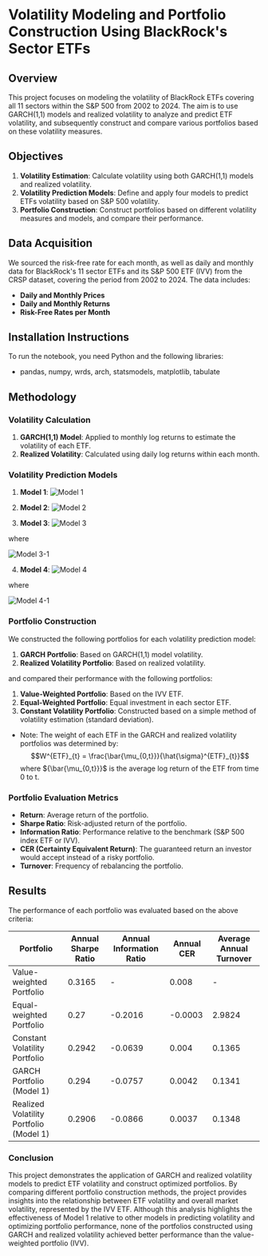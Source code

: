 # Volatility Modeling and Portfolio Construction Using BlackRock's Sector ETFs 

## Overview

This project focuses on modeling the volatility of BlackRock ETFs covering all 11 sectors within the S&P 500 from 2002 to 2024. The aim is to use GARCH(1,1) models and realized volatility to analyze and predict ETF volatility, and subsequently construct and compare various portfolios based on these volatility measures.

## Objectives

1. **Volatility Estimation**: Calculate volatility using both GARCH(1,1) models and realized volatility.
2. **Volatility Prediction Models**: Define and apply four models to predict ETFs volatility based on S&P 500 volatility.
3. **Portfolio Construction**: Construct portfolios based on different volatility measures and models, and compare their performance.

## Data Acquisition

We sourced the risk-free rate for each month, as well as daily and monthly data for BlackRock's 11 sector ETFs and its S&P 500 ETF (IVV) from the CRSP dataset, covering the period from 2002 to 2024. The data includes:
- **Daily and Monthly Prices**
- **Daily and Monthly Returns**
- **Risk-Free Rates per Month**

## Installation Instructions
To run the notebook, you need Python and the following libraries:
- pandas, numpy, wrds, arch, statsmodels, matplotlib, tabulate

## Methodology

### Volatility Calculation

1. **GARCH(1,1) Model**: Applied to monthly log returns to estimate the volatility of each ETF.
2. **Realized Volatility**: Calculated using daily log returns within each month.

### Volatility Prediction Models

1. **Model 1**:
![Model 1](https://latex.codecogs.com/svg.image?{\color{Red}\sigma^{ETF}_{t}=\alpha^{ETF}&plus;\beta^{ETF}\sigma^{SP500}_{t}&plus;\varepsilon^{ETF}_{t}})

2. **Model 2**:
![Model 2](https://latex.codecogs.com/svg.image?{\color{Red}\sigma^{ETF}_{t}=\phi^{ETF}_{0}&plus;\phi^{ETF}_{1}\sigma^{SP500}_{t}&plus;\phi^{ETF}_{2}\sigma^{SP500}_{t-1}&plus;\phi^{ETF}_{3}\sigma^{SP500}_{t-2}&plus;\varepsilon^{ETF}_{t}})

3. **Model 3**:
![Model 3](https://latex.codecogs.com/svg.image?{\color{Red}\sigma'^{ETF}_{t}=\gamma^{ETF}_{0}&plus;\gamma^{ETF}_{1}\hat{\sigma}^{ETF}_{t}&plus;\varepsilon^{ETF}_{t}})

where 

![Model 3-1](https://latex.codecogs.com/svg.image?{\color{Red}\sigma'^{ETF}_{t}=\gamma^{ETF}_{0}&plus;\gamma^{ETF}_{1}\hat{\sigma}^{ETF}_{t}&plus;\varepsilon^{ETF}_{t}})

4. **Model 4**:
![Model 4](https://latex.codecogs.com/svg.image?{\color{Red}\sigma'^{ETF}_{t}=\gamma^{ETF}_{0}&plus;\gamma^{ETF}_{1}\hat{\sigma}^{ETF}_{t-1}&plus;\gamma^{ETF}_{2}\hat{\sigma}^{ETF}_{t-2}&plus;\varepsilon^{ETF}_{t}})

where 

![Model 4-1](https://latex.codecogs.com/svg.image?{\color{Red}\hat{\sigma}^{ETF}_{t}=\hat{\phi}^{ETF}_{0}&plus;\hat{\phi}^{ETF}_{1}\sigma^{SP500}_{t}&plus;\hat{\phi}^{ETF}_{2}\sigma^{SP500}_{t-1}&plus;\hat{\phi}^{ETF}_{3}\sigma^{SP500}_{t-2}})

### Portfolio Construction

We constructed the following portfolios for each volatility prediction model:

1. **GARCH Portfolio**: Based on GARCH(1,1) model volatility.
2. **Realized Volatility Portfolio**: Based on realized volatility.

and compared their performance with the following portfolios:

1. **Value-Weighted Portfolio**: Based on the IVV ETF.
2. **Equal-Weighted Portfolio**: Equal investment in each sector ETF.
3. **Constant Volatility Portfolio**: Constructed based on a simple method of volatility estimation (standard deviation).

- Note: The weight of each ETF in the GARCH and realized volatility portfolios was determined by:
$$W^{ETF}_{t} = \frac{\bar{\mu_{0,t}}}{\hat{\sigma}^{ETF}_{t}}$$
where ${\bar{\mu_{0,t}}}$ is the average log return of the ETF from time 0 to t.

### Portfolio Evaluation Metrics

- **Return**: Average return of the portfolio.
- **Sharpe Ratio**: Risk-adjusted return of the portfolio.
- **Information Ratio**: Performance relative to the benchmark (S&P 500 index ETF or IVV).
- **CER (Certainty Equivalent Return)**: The guaranteed return an investor would accept instead of a risky portfolio.
- **Turnover**: Frequency of rebalancing the portfolio.

## Results

The performance of each portfolio was evaluated based on the above criteria:

| Portfolio                              | Annual Sharpe Ratio | Annual Information Ratio | Annual CER | Average Annual Turnover |
|----------------------------------------|---------------------|--------------------------|------------|-------------------------|
| Value-weighted Portfolio               | 0.3165              | -                        | 0.008      | -                       |
| Equal-weighted Portfolio               | 0.27                | -0.2016                  | -0.0003    | 2.9824                  |
| Constant Volatility Portfolio          | 0.2942              | -0.0639                  | 0.004      | 0.1365                  |
| GARCH Portfolio (Model 1)              | 0.294               | -0.0757                  | 0.0042     | 0.1341                  |
| Realized Volatility Portfolio (Model 1)| 0.2906              | -0.0866                  | 0.0037     | 0.1348                  |

### Conclusion

This project demonstrates the application of GARCH and realized volatility models to predict ETF volatility and construct optimized portfolios. By comparing different portfolio construction methods, the project provides insights into the relationship between ETF volatility and overall market volatility, represented by the IVV ETF. Although this analysis highlights the effectiveness of Model 1 relative to other models in predicting volatility and optimizing portfolio performance, none of the portfolios constructed using GARCH and realized volatility achieved better performance than the value-weighted portfolio (IVV).
